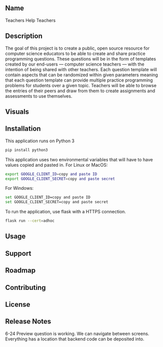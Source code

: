 ## Name
Teachers Help Teachers

## Description
The goal of this project is to create a public, open source resource for computer science educators to be able to create and share practice programming questions. These questions will be in the form of templates created by our end-users — computer science teachers — with the intention of being shared with other teachers. Each question template will contain aspects that can be randomized within given parameters meaning that each question template can provide multiple practice programming problems for students over a given topic. Teachers will be able to browse the entries of their peers and draw from them to create assignments and assessments to use themselves. 


## Visuals


## Installation
This application runs on Python 3
```bash
pip install python3
```
This application uses two environmental variables that will have to have values copied and pasted in.
For Linux or MacOS:
```bash
export GOOGLE_CLIENT_ID=copy and paste ID
export GOOGLE_CLIENT_SECRET=copy and paste secret
```
For Windows:
```bash
set GOOGLE_CLIENT_ID=copy and paste ID
set GOOGLE_CLIENT_SECRET=copy and paste secret
```
To run the application, use flask with a HTTPS connection.
```bash
flask run --cert=adhoc
```

## Usage


## Support


## Roadmap


## Contributing


## License 


## Release Notes
6-24 Preview question is working. We can navigate between screens. Everything has a location that backend code can be deposited into.
